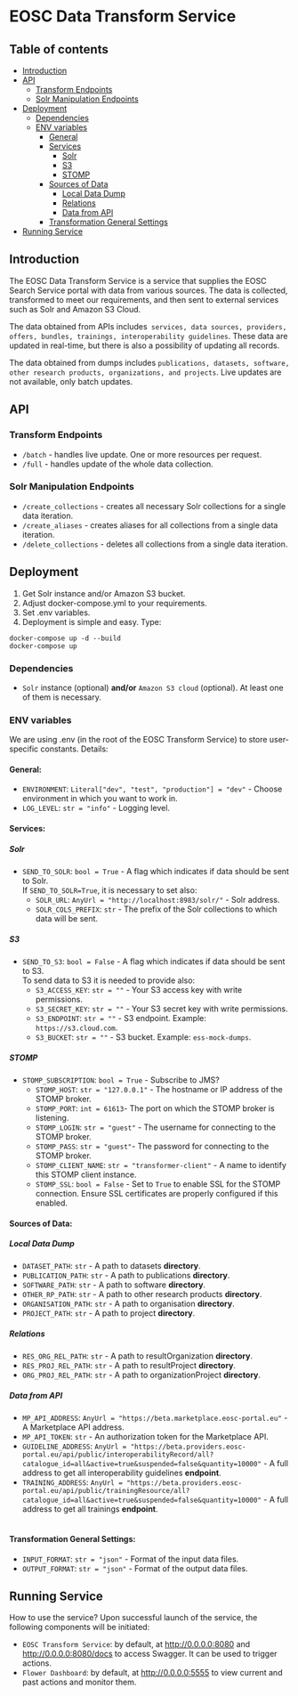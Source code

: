 # EOSC Data Transform Service
## Table of contents
- [Introduction](#introduction) 
- [API](#api)
  - [Transform Endpoints](#transform-endpoints)
  - [Solr Manipulation Endpoints](#solr-manipulation-endpoints)
- [Deployment](#deployment)
  - [Dependencies](#dependencies) 
  - [ENV variables](#env-variables)
    - [General](#general)
    - [Services](#services)
      - [Solr](#solr)
      - [S3](#s3)
      - [STOMP](#stomp)
    - [Sources of Data](#sources-of-data)
      - [Local Data Dump](#local-data-dump)
      - [Relations](#relations)
      - [Data from API](#data-from-api)
    - [Transformation General Settings](#transformation-general-settings)
- [Running Service](#running-service)

## Introduction

The EOSC Data Transform Service is a service that supplies the EOSC Search Service portal with data from various sources. The data is collected, transformed to meet our requirements, and then sent to external services such as Solr and Amazon S3 Cloud.

The data obtained from APIs includes` services, data sources, providers, offers, bundles, trainings, interoperability guidelines`. These data are updated in real-time, but there is also a possibility of updating all records.

The data obtained from dumps includes `publications, datasets, software, other research products, organizations, and projects`. Live updates are not available, only batch updates.

## API
### Transform Endpoints
- `/batch` - handles live update. One or more resources per request.
- `/full` - handles update of the whole data collection.

### Solr Manipulation Endpoints
- `/create_collections` - creates all necessary Solr collections for a single data iteration.
- `/create_aliases` - creates aliases for all collections from a single data iteration.
- `/delete_collections` - deletes all collections from a single data iteration. 

## Deployment
1) Get Solr instance and/or Amazon S3 bucket.
2) Adjust docker-compose.yml to your requirements.
3) Set .env variables.
4) Deployment is simple and easy. Type:
```shell
docker-compose up -d --build
docker-compose up
```
### Dependencies
- `Solr` instance (optional) **and/or** `Amazon S3 cloud` (optional). At least one of them is necessary. 

### ENV variables
We are using .env (in the root of the EOSC Transform Service) to store user-specific constants. Details:
#### General:
- `ENVIRONMENT`: `Literal["dev", "test", "production"] = "dev"` - Choose environment in which you want to work in.
- `LOG_LEVEL`: `str = "info"` - Logging level.

#### Services:
##### Solr
- `SEND_TO_SOLR`: `bool = True` -  A flag which indicates if data should be sent to Solr.
  <br> If `SEND_TO_SOLR=True`, it is necessary to set also:
  - `SOLR_URL`: `AnyUrl = "http://localhost:8983/solr/"` - Solr address.
  - `SOLR_COLS_PREFIX`: `str` - The prefix of the Solr collections to which data will be sent.

##### S3
- `SEND_TO_S3`: `bool = False` - A flag which indicates if data should be sent to S3.
  <br> To send data to S3 it is needed to provide also:
  - `S3_ACCESS_KEY`: `str = ""` - Your S3 access key with write permissions.
  - `S3_SECRET_KEY`: `str = ""` - Your S3 secret key with write permissions.
  - `S3_ENDPOINT`: `str = ""` - S3 endpoint. Example: `https://s3.cloud.com`.
  - `S3_BUCKET`: `str = ""` - S3 bucket. Example: `ess-mock-dumps`.

##### STOMP
- `STOMP_SUBSCRIPTION`: `bool = True` - Subscribe to JMS?
  - `STOMP_HOST`: `str = "127.0.0.1"` - The hostname or IP address of the STOMP broker. 
  - `STOMP_PORT`: `int = 61613`- The port on which the STOMP broker is listening.
  - `STOMP_LOGIN`: `str = "guest"` - The username for connecting to the STOMP broker.
  - `STOMP_PASS`: `str = "guest"`- The password for connecting to the STOMP broker.
  - `STOMP_CLIENT_NAME`: `str = "transformer-client"` - A name to identify this STOMP client instance.
  - `STOMP_SSL`: `bool = False` - Set to `True` to enable SSL for the STOMP connection. Ensure SSL certificates are properly configured if this enabled.

#### Sources of Data:
##### Local Data Dump
- `DATASET_PATH`: `str` - A path to datasets **directory**.
- `PUBLICATION_PATH`: `str` - A path to publications **directory**.
- `SOFTWARE_PATH`: `str` - A path to software **directory**.
- `OTHER_RP_PATH`: `str` - A path to other research products **directory**.
- `ORGANISATION_PATH`: `str` - A path to organisation **directory**.
- `PROJECT_PATH`: `str` - A path to project **directory**.

##### Relations
- `RES_ORG_REL_PATH`: `str` - A path to resultOrganization **directory**.
- `RES_PROJ_REL_PATH`: `str` - A path to resultProject **directory**.
- `ORG_PROJ_REL_PATH`: `str` - A path to organizationProject **directory**.

##### Data from API
- `MP_API_ADDRESS`: `AnyUrl = "https://beta.marketplace.eosc-portal.eu"` - A Marketplace API address.
- `MP_API_TOKEN`: `str` - An authorization token for the Marketplace API.
- `GUIDELINE_ADDRESS`: `AnyUrl = "https://beta.providers.eosc-portal.eu/api/public/interoperabilityRecord/all?catalogue_id=all&active=true&suspended=false&quantity=10000"` - A full address to get all interoperability guidelines **endpoint**.
- `TRAINING_ADDRESS`: `AnyUrl = "https://beta.providers.eosc-portal.eu/api/public/trainingResource/all?catalogue_id=all&active=true&suspended=false&quantity=10000"` - A full address to get all trainings **endpoint**.
<br></br>

#### Transformation General Settings:
- `INPUT_FORMAT`: `str = "json"` - Format of the input data files.
- `OUTPUT_FORMAT`: `str = "json"` - Format of the output data files.

## Running Service
How to use the service? Upon successful launch of the service, the following components will be initiated:
- `EOSC Transform Service`: by default, at http://0.0.0.0:8080 and http://0.0.0.0:8080/docs to access Swagger. It can be used to trigger actions.
- `Flower Dashboard`: by default, at http://0.0.0.0:5555 to view current and past actions and monitor them.
